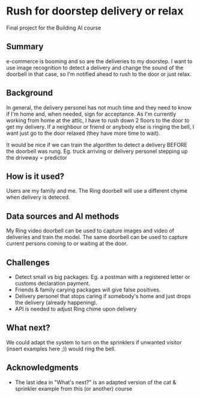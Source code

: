 <!-- This is the markdown template for the final project of the Building AI course, 
created by Reaktor Innovations and University of Helsinki. 
Copy the template, paste it to your GitHub README and edit! -->

# Rush for doorstep delivery or relax

Final project for the Building AI course

## Summary

e-commerce is booming and so are the deliveries to my doorstep.
I want to use image recognition to detect a delivery and change the sound of the doorbell in that case, so I'm notified ahead to rush to the door or just relax.


## Background

In general, the delivery personel has not much time and they need to know if I'm home and, when needed, sign for acceptance.
As I'm currently working from home at the attic, I have to rush down 2 floors to the door to get my delivery.
If a neighbour or friend or anybody else is ringing the bell, I want just go to the door relaxed (they have more time to wait).

It would be nice if we can train the algorithm to detect a delivery BEFORE the doorbell was rung.
Eg. truck arriving or delivery personel stepping up the driveway = predictor


## How is it used?

Users are my family and me.
The Ring doorbell will use a different chyme when delivery is deteced.


## Data sources and AI methods

My Ring video doorbell can be used to capture images and video of deliveries and train the model.
The same doorbell can be used to capture current persons coming to or waiting at the door.

## Challenges

* Detect small vs big packages. Eg. a postman with a registered letter or customs declaration payment.
* Friends & family carying packages will give false positives.
* Delivery personel that stops caring if somebody's home and just drops the delivery (already happening).
* API is needed to adjust Ring chime upon delivery


## What next?

We could adapt the system to turn on the sprinklers if unwanted visitor (insert examples here ;)) would ring the bell.


## Acknowledgments

* The last idea in "What's next?" is an adapted version of the cat & sprinkler example from this (or another) course

